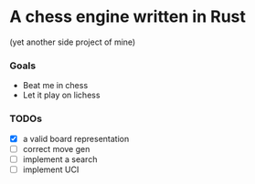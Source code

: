 # A chess engine written in Rust
(yet another side project of mine)

### Goals
- Beat me in chess
- Let it play on lichess

### TODOs
- [x] a valid board representation
- [ ] correct move gen
- [ ] implement a search
- [ ] implement UCI
